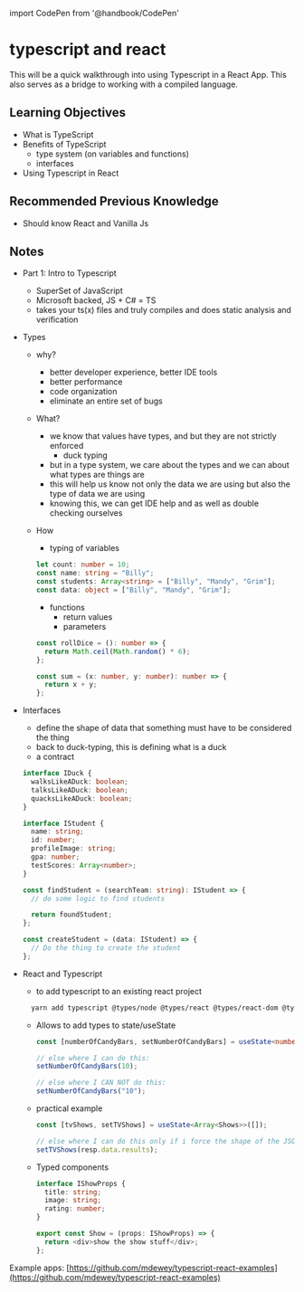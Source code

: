 import CodePen from '@handbook/CodePen'

# typescript and react

This will be a quick walkthrough into using Typescript in a React App. This also serves as a bridge to working with a compiled language.

## Learning Objectives

- What is TypeScript
- Benefits of TypeScript
  - type system (on variables and functions)
  - interfaces
- Using Typescript in React

## Recommended Previous Knowledge

- Should know React and Vanilla Js

## Notes

- Part 1: Intro to Typescript

  - SuperSet of JavaScript
  - Microsoft backed, JS + C# = TS
  - takes your ts(x) files and truly compiles and does static analysis and verification

* Types

  - why?
    - better developer experience, better IDE tools
    - better performance
    - code organization
    - eliminate an entire set of bugs
  - What?
    - we know that values have types, and but they are not strictly enforced
      - duck typing
    - but in a type system, we care about the types and we can about what types are things are
    - this will help us know not only the data we are using but also the type of data we are using
    - knowing this, we can get IDE help and as well as double checking ourselves
  - How

    - typing of variables

    ```typescript
    let count: number = 10;
    const name: string = "Billy";
    const students: Array<string> = ["Billy", "Mandy", "Grim"];
    const data: object = ["Billy", "Mandy", "Grim"];
    ```

    - functions
      - return values
      - parameters

    ```typescript
    const rollDice = (): number => {
      return Math.ceil(Math.random() * 6);
    };

    const sum = (x: number, y: number): number => {
      return x + y;
    };
    ```

* Interfaces

  - define the shape of data that something must have to be considered the thing
  - back to duck-typing, this is defining what is a duck
  - a contract

  ```typescript
  interface IDuck {
    walksLikeADuck: boolean;
    talksLikeADuck: boolean;
    quacksLikeADuck: boolean;
  }
  ```

  ```typescript
  interface IStudent {
    name: string;
    id: number;
    profileImage: string;
    gpa: number;
    testScores: Array<number>;
  }

  const findStudent = (searchTeam: string): IStudent => {
    // do some logic to find students

    return foundStudent;
  };

  const createStudent = (data: IStudent) => {
    // Do the thing to create the student
  };
  ```

* React and Typescript

  - to add typescript to an existing react project

  ```bash
    yarn add typescript @types/node @types/react @types/react-dom @types/jest
  ```

  - Allows to add types to state/useState

    ```typescript
    const [numberOfCandyBars, setNumberOfCandyBars] = useState<number>(0);

    // else where I can do this:
    setNumberOfCandyBars(10);

    // else where I CAN NOT do this:
    setNumberOfCandyBars("10");
    ```

  - practical example

    ```typescript
    const [tvShows, setTVShows] = useState<Array<Shows>>([]);

    // else where I can do this only if i force the shape of the JSON calls into my tv show shape
    setTVShows(resp.data.results);
    ```

  - Typed components

    ```typescript
    interface IShowProps {
      title: string;
      image: string;
      rating: number;
    }

    export const Show = (props: IShowProps) => {
      return <div>show the show stuff</div>;
    };
    ```

Example apps:
[https://github.com/mdewey/typescript-react-examples](https://github.com/mdewey/typescript-react-examples)
